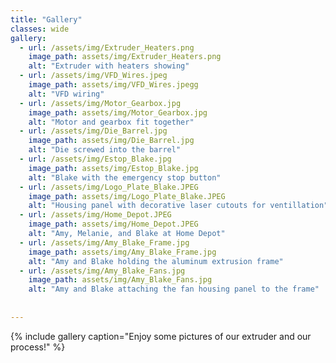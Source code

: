 ```yaml
---
title: "Gallery"
classes: wide
gallery:
  - url: /assets/img/Extruder_Heaters.png
    image_path: assets/img/Extruder_Heaters.png
    alt: "Extruder with heaters showing"
  - url: /assets/img/VFD_Wires.jpeg
    image_path: assets/img/VFD_Wires.jpegg
    alt: "VFD wiring"
  - url: /assets/img/Motor_Gearbox.jpg
    image_path: assets/img/Motor_Gearbox.jpg
    alt: "Motor and gearbox fit together"
  - url: /assets/img/Die_Barrel.jpg
    image_path: assets/img/Die_Barrel.jpg
    alt: "Die screwed into the barrel"
  - url: /assets/img/Estop_Blake.jpg
    image_path: assets/img/Estop_Blake.jpg
    alt: "Blake with the emergency stop button"
  - url: /assets/img/Logo_Plate_Blake.JPEG
    image_path: assets/img/Logo_Plate_Blake.JPEG
    alt: "Housing panel with decorative laser cutouts for ventillation"
  - url: /assets/img/Home_Depot.JPEG
    image_path: assets/img/Home_Depot.JPEG
    alt: "Amy, Melanie, and Blake at Home Depot"
  - url: /assets/img/Amy_Blake_Frame.jpg
    image_path: assets/img/Amy_Blake_Frame.jpg
    alt: "Amy and Blake holding the aluminum extrusion frame"
  - url: /assets/img/Amy_Blake_Fans.jpg
    image_path: assets/img/Amy_Blake_Fans.jpg
    alt: "Amy and Blake attaching the fan housing panel to the frame"
    
    
---
```



{% include gallery caption="Enjoy some pictures of our extruder and our process!" %}

